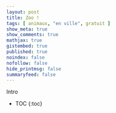 ```yaml
---
layout: post
title: Zoo !
tags: [ animaux, "en ville", gratuit ]
show_meta: true
show_comments: true
mathjax: true
gistembed: true
published: true
noindex: false
nofollow: false
hide_printmsg: false
summaryfeed: false
---
```


Intro

* TOC
{:toc}

<!---
vim: spell spelllang=fr
-->
